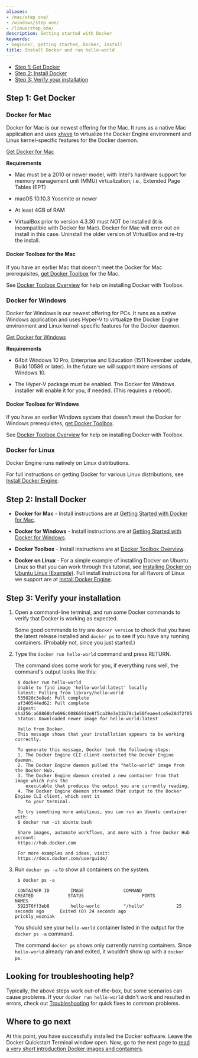 ```yaml
---
aliases:
- /mac/step_one/
- /windows/step_one/
- /linux/step_one/
description: Getting started with Docker
keywords:
- beginner, getting started, Docker, install
title: Install Docker and run hello-world
---
```


- [Step 1: Get Docker](step_one.md#step-1-get-docker)
- [Step 2: Install Docker](step_one.md#step-2-install-docker)
- [Step 3: Verify your installation](step_one.md#step-3-verify-your-installation)

## Step 1: Get Docker

### Docker for Mac

Docker for Mac is our newest offering for the Mac. It runs as a native Mac application and uses <a href="https://github.com/mist64/xhyve/" target="_blank">xhyve</a> to virtualize the Docker Engine environment and Linux kernel-specific features for the Docker daemon.

<a class="button" href="https://download.docker.com/mac/stable/Docker.dmg">Get Docker for Mac</a>

**Requirements**

- Mac must be a 2010 or newer model, with Intel's hardware support for memory management unit (MMU) virtualization; i.e., Extended Page Tables (EPT)

- macOS 10.10.3 Yosemite or newer

- At least 4GB of RAM

- VirtualBox prior to version 4.3.30 must NOT be installed (it is incompatible with Docker for Mac). Docker for Mac will error out on install in this case. Uninstall the older version of VirtualBox and re-try the install.

#### Docker Toolbox for the Mac

If you have an earlier Mac that doesn't meet the Docker for Mac prerequisites, <a href="https://www.docker.com/products/docker-toolbox" target="_blank">get Docker Toolbox</a> for the Mac.

See [Docker Toolbox Overview](/toolbox/overview.md) for help on installing Docker with Toolbox.

### Docker for Windows

Docker for Windows is our newest offering for PCs. It runs as a native Windows application and uses Hyper-V to virtualize the Docker Engine environment and Linux kernel-specific features for the Docker daemon.

<a class="button" href="https://download.docker.com/win/stable/InstallDocker.msi">Get Docker for Windows</a>

**Requirements**

* 64bit Windows 10 Pro, Enterprise and Education (1511 November update, Build 10586 or later). In the future we will support more versions of Windows 10.

* The Hyper-V package must be enabled. The Docker for Windows installer will enable it for you, if needed. (This requires a reboot).

#### Docker Toolbox for Windows

If you have an earlier Windows system that doesn't meet the Docker for Windows prerequisites, <a href="https://www.docker.com/products/docker-toolbox" target="_blank">get Docker Toolbox</a>.

See [Docker Toolbox Overview](/toolbox/overview.md) for help on installing Docker with Toolbox.

### Docker for Linux
Docker Engine runs natively on Linux distributions.

For full instructions on getting Docker for various Linux distributions, see [Install Docker Engine](/engine/installation/index.md).

## Step 2: Install Docker

- **Docker for Mac** - Install instructions are at [Getting Started with Docker for Mac](/docker-for-mac/).

- **Docker for Windows** - Install instructions are at [Getting Started with Docker for Windows](/docker-for-windows/).

- **Docker Toolbox** - Install instructions are at [Docker Toolbox Overview](/toolbox/overview.md).

- **Docker on Linux** - For a simple example of installing Docker on Ubuntu Linux so that you can work through this tutorial, see [Installing Docker on Ubuntu Linux (Example)](linux_install_help.md). Full install instructions for all flavors of Linux we support are at [Install Docker Engine](/engine/installation/index.md).

## Step 3: Verify your installation

1. Open a command-line terminal, and run some Docker commands to verify that Docker is working as expected.

    Some good commands to try are `docker version` to check that you have the latest release installed and `docker ps` to see if you have any running containers. (Probably not, since you just started.)

2. Type the `docker run hello-world` command and press RETURN.

    The command does some work for you, if everything runs well, the command's
    output looks like this:

        $ docker run hello-world
        Unable to find image 'hello-world:latest' locally
        latest: Pulling from library/hello-world
        535020c3e8ad: Pull complete
        af340544ed62: Pull complete
        Digest: sha256:a68868bfe696c00866942e8f5ca39e3e31b79c1e50feaee4ce5e28df2f051d5c
        Status: Downloaded newer image for hello-world:latest

        Hello from Docker.
        This message shows that your installation appears to be working correctly.

        To generate this message, Docker took the following steps:
        1. The Docker Engine CLI client contacted the Docker Engine daemon.
        2. The Docker Engine daemon pulled the "hello-world" image from the Docker Hub.
        3. The Docker Engine daemon created a new container from that image which runs the
           executable that produces the output you are currently reading.
        4. The Docker Engine daemon streamed that output to the Docker Engine CLI client, which sent it
           to your terminal.

        To try something more ambitious, you can run an Ubuntu container with:
        $ docker run -it ubuntu bash

        Share images, automate workflows, and more with a free Docker Hub account:
        https://hub.docker.com

        For more examples and ideas, visit:
        https://docs.docker.com/userguide/

3. Run `docker ps -a` to show all containers on the system.

        $ docker ps -a

        CONTAINER ID        IMAGE               COMMAND             CREATED             STATUS                      PORTS               NAMES
        592376ff3eb8        hello-world         "/hello"            25 seconds ago      Exited (0) 24 seconds ago                       prickly_wozniak

    You should see your `hello-world` container listed in the output for the `docker ps -a` command.

    The command `docker ps` shows only currently running containers. Since `hello-world` already ran and exited, it wouldn't show up with a `docker ps`.

## Looking for troubleshooting help?

Typically, the above steps work out-of-the-box, but some scenarios can cause problems. If your `docker run hello-world` didn't work and resulted in errors, check out [Troubleshooting](/toolbox/faqs/troubleshoot.md) for quick fixes to common problems.

## Where to go next

At this point, you have successfully installed the Docker software. Leave the
Docker Quickstart Terminal window open. Now, go to the next page to [read a very
short introduction Docker images and containers](step_two.md).


&nbsp;
